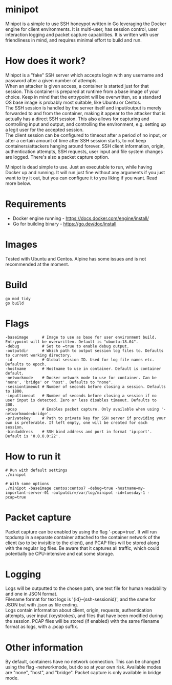 # minipot

Minipot is a simple to use SSH honeypot written in Go leveraging the Docker engine for client environments. It is multi-user, has session control, user interaction logging and packet capture capabilities. It is written with user friendliness in mind, and requires minimal effort to build and run. 

# How does it work?
Minipot is a "fake" SSH server which accepts login with any username and password after a given number of attempts.  
When an attacker is given access, a container is started just for that session. This container is prepared at runtime from a base image of your choice. Keep in mind that the entrypoint will be overwritten, so a standard OS base image is probably most suitable, like Ubuntu or Centos.  
The SSH session is handled by the server itself and input/output is merely forwarded to and from the container, making it appear to the attacker that is actually has a direct SSH session. This also allows for capturing and controlling input and output, and controlling the environment, e.g. setting up a legit user for the accepted session.  
The client session can be configured to timeout after a period of no input, or after a certain amount of time after SSH session starts, to not keep containers/attackers hanging around forever.
SSH client information, origin, authentication attempts, SSH requests, user input and file system changes are logged. There's also a packet capture option.
  
Minipot is dead simple to use. Just an executable to run, while having Docker up and running. It will run just fine without any arguments if you just want to try it out, but you can configure it to you liking if you want. Read more below.

# Requirements
* Docker engine running - https://docs.docker.com/engine/install/
* Go for building binary - https://go.dev/doc/install

# Images
Tested with Ubuntu and Centos. Alpine has some issues and is not recommended at the moment.

# Build
```
go mod tidy
go build
```

# Flags
```
-baseimage      # Image to use as base for user environment build. Entrypoint will be overwritten. Default is "ubuntu:18.04".
-debug          # Set to =true to enable debug output.
-outputdir      # Which path to output session log files to. Defaults to current working directory.
-id             # Global session ID. Used for log file names etc. Defaults to epoch.
-hostname       # Hostname to use in container. Default is container default.
-networkmode    # Docker network mode to use for container. Can be 'none', 'bridge' or 'host'. Defaults to "none". 
-sessiontimeout # Number of seconds before closing a session. Defaults to 1800.
-inputtimeout   # Number of seconds before closing a session if no user input is detected. Zero or less disables timeout. Defaults to 300.
-pcap           # Enables packet capture. Only available when using '-networkmode=bridge'.
-privatekey     # Path to private key for SSH server if providing your own is preferable. If left empty, one will be created for each session.
-bindaddress    # SSH bind address and port in format 'ip:port'. Default is '0.0.0.0:22'.
```

# How to run it
```
# Run with default settings
./minipot

# With some options
./minipot -baseimage centos:centos7 -debug=true -hostname=my-important-server-01 -outputdir=/var/log/minipot -id=tuesday-1 -pcap=true
```
# Packet capture
Packet capture can be enabled by using the flag '-pcap=true'. It will run tcpdump in a separate container attached to the container network of the client (so to be invisible to the client), and PCAP files will be stored along with the regular log files. Be aware that it captures all traffic, which could potentially be CPU-intensive and eat some storage.

# Logging
Logs will be outputted to the chosen path, one text file for human readability and one in JSON format.  
Filename format for text logs is '{id}-{ssh-sessionid}', and the same for JSON but with .json as file ending.  
Logs contain information about client, origin, requests, authentication attempts, user input (keystrokes), and files that have been modified during the session. 
PCAP files will be stored (if enabled) with the same filename format as logs, with a .pcap suffix.

# Other information
By default, containers have no network connection. This can be changed using the flag -networkmode, but do so at your own risk. Available modes are "none", "host", and "bridge". Packet capture is only available in bridge mode.
